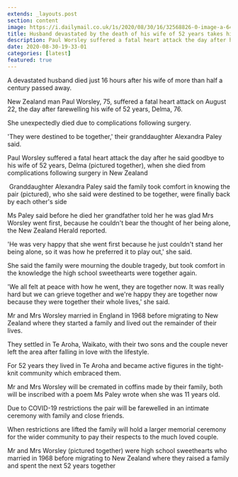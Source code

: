 ```yaml
---
extends: _layouts.post
section: content
image: https://i.dailymail.co.uk/1s/2020/08/30/16/32568826-0-image-a-64_1598800115233.jpg 
title: Husband devastated by the death of his wife of 52 years takes his final breath just 16 hours later 
description: Paul Worsley suffered a fatal heart attack the day after he said goodbye to his wife of 52 years, Delma, when she died from complications following surgery in New Zealand. 
date: 2020-08-30-19-33-01 
categories: [latest] 
featured: true 
--- 
```

A devastated husband died just 16 hours after his wife of more than half a century passed away.

New Zealand man Paul Worsley, 75, suffered a fatal heart attack on August 22, the day after farewelling his wife of 52 years, Delma, 76.

She unexpectedly died due to complications following surgery. 

'They were destined to be together,' their granddaughter Alexandra Paley said. 

Paul Worsley suffered a fatal heart attack the day after he said goodbye to his wife of 52 years, Delma (pictured together), when she died from complications following surgery in New Zealand

 Granddaughter Alexandra Paley said the family took comfort in knowing the pair (pictured), who she said were destined to be together, were finally back by each other's side

Ms Paley said before he died her grandfather told her he was glad Mrs Worsley went first, because he couldn't bear the thought of her being alone, the New Zealand Herald reported.

'He was very happy that she went first because he just couldn't stand her being alone, so it was how he preferred it to play out,' she said.   

She said the family were mourning the double tragedy, but took comfort in the knowledge the high school sweethearts were together again. 

'We all felt at peace with how he went, they are together now. It was really hard but we can grieve together and we're happy they are together now because they were together their whole lives,' she said.

Mr and Mrs Worsley married in England in 1968 before migrating to New Zealand where they started a family and lived out the remainder of their lives. 

They settled in Te Aroha, Waikato, with their two sons and the couple never left the area after falling in love with the lifestyle. 

For 52 years they lived in Te Aroha and became active figures in the tight-knit community which embraced them. 

Mr and Mrs Worsley will be cremated in coffins made by their family, both will be inscribed with a poem Ms Paley wrote when she was 11 years old.

Due to COVID-19 restrictions the pair will be farewelled in an intimate ceremony with family and close friends. 

When restrictions are lifted the family will hold a larger memorial ceremony for the wider community to pay their respects to the much loved couple.  

Mr and Mrs Worsley (pictured together) were high school sweethearts who married in 1968 before migrating to New Zealand where they raised a family and spent the next 52 years together

